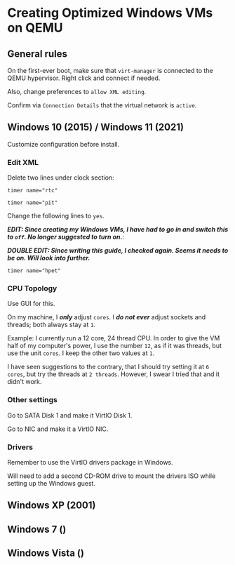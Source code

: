 # Creating Optimized Windows VMs on QEMU

## General rules

On the first-ever boot, make sure that `virt-manager` is connected to the QEMU hypervisor. Right click and connect if needed.

Also, change preferences to `allow XML editing`.

Confirm via `Connection Details` that the virtual network is `active`.

## Windows 10 (2015) / Windows 11 (2021)

Customize configuration before install.

### Edit XML

Delete two lines under clock section:

`timer name="rtc"`

`timer name="pit"`

Change the following lines to `yes`.

***EDIT: Since creating my Windows VMs, I have had to go in and switch this to `off`. No longer suggested to turn on.***:

***DOUBLE EDIT: Since writing this guide, I checked again. Seems it needs to be on. Will look into further.***

`timer name="hpet"`

### CPU Topology

Use GUI for this.

On my machine, I ***only*** adjust `cores`. I ***do not ever*** adjust sockets and threads; both always stay at `1`.

Example: I currently run a 12 core, 24 thread CPU. In order to give the VM half of my computer's power, I use the number `12`, as if it was threads, but use the unit `cores`. I keep the other two values at `1`.

I have seen suggestions to the contrary, that I should try setting it at `6 cores`, but try the threads at `2 threads`. However, I swear I tried that and it didn't work.

### Other settings

Go to SATA Disk 1 and make it VirtIO Disk 1.

Go to NIC and make it a VirtIO NIC.

### Drivers

Remember to use the VirtIO drivers package in Windows.

Will need to add a second CD-ROM drive to mount the drivers ISO while setting up the Windows guest.

## Windows XP (2001)

## Windows 7 ()

## Windows Vista ()
